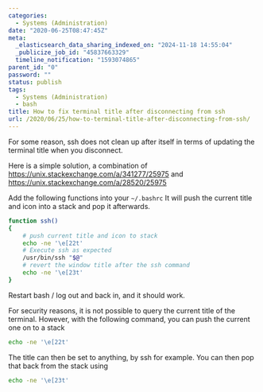 ```yaml
---
categories:
  - Systems (Administration)
date: "2020-06-25T08:47:45Z"
meta:
  _elasticsearch_data_sharing_indexed_on: "2024-11-18 14:55:04"
  _publicize_job_id: "45837663329"
  timeline_notification: "1593074865"
parent_id: "0"
password: ""
status: publish
tags:
  - Systems (Administration)
  - bash
title: How to fix terminal title after disconnecting from ssh
url: /2020/06/25/how-to-terminal-title-after-disconnecting-from-ssh/
---
```


For some reason, ssh does not clean up after itself in terms of updating the
terminal title when you disconnect.

Here is a simple solution, a combination of
<https://unix.stackexchange.com/a/341277/25975> and
<https://unix.stackexchange.com/a/28520/25975>

Add the following functions into your `~/.bashrc` It will push the current title
and icon into a stack and pop it afterwards.

```bash
function ssh()
{
    # push current title and icon to stack
    echo -ne '\e[22t'
    # Execute ssh as expected
    /usr/bin/ssh "$@"
    # revert the window title after the ssh command
    echo -ne '\e[23t'
}
```

Restart bash / log out and back in, and it should work.

For security reasons, it is not possible to query the current title of the
terminal. However, with the following command, you can push the current one on
to a stack

```bash
echo -ne '\e[22t'
```

The title can then be set to anything, by ssh for example. You can then pop that
back from the stack using

```bash
echo -ne '\e[23t'
```
